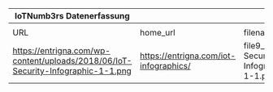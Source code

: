 |IoTNumb3rs Datenerfassung|||||||||||
| ---- | ---- | ---- | ---- | ---- | ---- | ---- | ---- | ---- | ---- | ---- |
||||||||||||
|URL|home_url|filename|device_class|device_count|market_class|market_volume|prognosis_year|publication_year|authorship_class|Dropbox folder|
|https://entrigna.com/wp-content/uploads/2018/06/IoT-Security-Infographic-1-1.png|https://entrigna.com/iot-infographics/|file9_IoT-Security-Infographic-1-1.png||||||||MariaMarg/20181114-1800|
